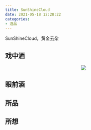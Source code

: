 ```yaml
---
title: SunShineCloud
date: 2021-05-18 12:28:22
categories:
- 酒品
---
```


SunShineCloud，黄金云朵

<!-- more -->

## 戏中酒
<div align=center>
<img src="https://imagehost-1304293966.cos.ap-guangzhou.myqcloud.com/Post/SSCinfo.png" border="0" style="zoom:100%;" /></a>
</div>

## 眼前酒

## 所品

## 所想